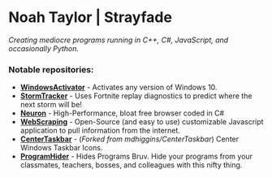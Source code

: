 # Noah Taylor | Strayfade
*Creating mediocre programs running in C++, C#, JavaScript, and occasionally Python.*

### Notable repositories:
 - [**WindowsActivator**](https://github.com/Strayfade/WindowsActivator) - Activates any version of Windows 10.
 - [**StormTracker**](https://github.com/Strayfade/StormTracker) - Uses Fortnite replay diagnostics to predict where the next storm will be!
 - [**Neuron**](https://github.com/Strayfade/Neuron) - High-Performance, bloat free browser coded in C#
 - [**WebScraping**](https://github.com/Strayfade/WebScraping) - Open-Source (and easy to use) customizable Javascript application to pull information from the internet.
 - [**CenterTaskbar**](https://github.com/Strayfade/CenterTaskbar) - (*Forked from mdhiggins/CenterTaskbar*) Center Windows Taskbar Icons.
 - [**ProgramHider**](https://github.com/Strayfade/ProgramHider) - Hides Programs Bruv. Hide your programs from your classmates, teachers, bosses, and colleagues with this nifty thing.
 # 
 
